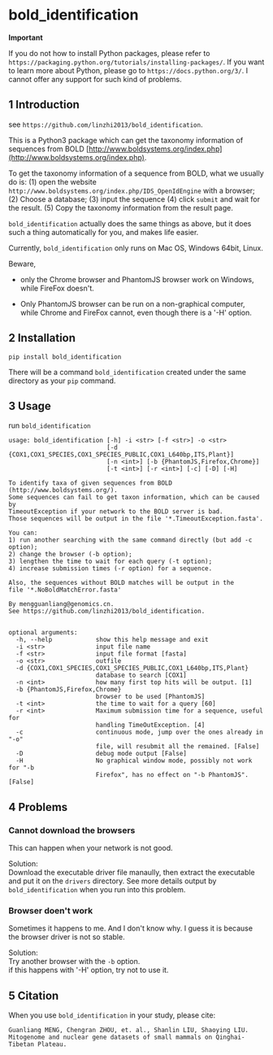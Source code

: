 # bold_identification

**Important**

If you do not how to install Python packages, please refer to `https://packaging.python.org/tutorials/installing-packages/`. If you want to learn more about Python, please go to `https://docs.python.org/3/`. I cannot offer any support for such kind of problems.

## 1 Introduction

see `https://github.com/linzhi2013/bold_identification`.

This is a Python3 package which can get the taxonomy information of sequences from BOLD [http://www.boldsystems.org/index.php](http://www.boldsystems.org/index.php).

To get the taxonomy information of a sequence from BOLD, what we usually do is: (1) open the website `http://www.boldsystems.org/index.php/IDS_OpenIdEngine` with a browser; (2) Choose a database; (3) input the sequence (4) click `submit` and wait for the result. (5) Copy the taxonomy information from the result page.

`bold_identification` actually does the same things as above, but it does such a thing automatically for you, and makes life easier.


Currently, `bold_identification` only runs on Mac OS, Windows 64bit, Linux.

Beware,

* only the Chrome browser and PhantomJS browser work on Windows, while FireFox doesn't.

* Only PhantomJS browser can be run on a non-graphical computer, while Chrome and FireFox cannot, even though there is a '-H' option.

## 2 Installation

    pip install bold_identification

There will be a command `bold_identification` created under the same directory as your `pip` command.

## 3 Usage
run `bold_identification`

    usage: bold_identification [-h] -i <str> [-f <str>] -o <str>
                               [-d {COX1,COX1_SPECIES,COX1_SPECIES_PUBLIC,COX1_L640bp,ITS,Plant}]
                               [-n <int>] [-b {PhantomJS,Firefox,Chrome}]
                               [-t <int>] [-r <int>] [-c] [-D] [-H]

    To identify taxa of given sequences from BOLD (http://www.boldsystems.org/).
    Some sequences can fail to get taxon information, which can be caused by
    TimeoutException if your network to the BOLD server is bad.
    Those sequences will be output in the file '*.TimeoutException.fasta'.

    You can:
    1) run another searching with the same command directly (but add -c option);
    2) change the browser (-b option);
    3) lengthen the time to wait for each query (-t option);
    4) increase submission times (-r option) for a sequence.

    Also, the sequences without BOLD matches will be output in the
    file '*.NoBoldMatchError.fasta'

    By mengguanliang@genomics.cn.
    See https://github.com/linzhi2013/bold_identification.


    optional arguments:
      -h, --help            show this help message and exit
      -i <str>              input file name
      -f <str>              input file format [fasta]
      -o <str>              outfile
      -d {COX1,COX1_SPECIES,COX1_SPECIES_PUBLIC,COX1_L640bp,ITS,Plant}
                            database to search [COX1]
      -n <int>              how many first top hits will be output. [1]
      -b {PhantomJS,Firefox,Chrome}
                            browser to be used [PhantomJS]
      -t <int>              the time to wait for a query [60]
      -r <int>              Maximum submission time for a sequence, useful for
                            handling TimeOutException. [4]
      -c                    continuous mode, jump over the ones already in "-o"
                            file, will resubmit all the remained. [False]
      -D                    debug mode output [False]
      -H                    No graphical window mode, possibly not work for "-b
                            Firefox", has no effect on "-b PhantomJS". [False]

## 4 Problems

### Cannot download the browsers
This can happen when your network is not good.

Solution:   
Download the executable driver file manaully, then extract the executable and put it on the `drivers` directory. See more details output by `bold_identification` when you run into this problem.

### Browser doen't work
Sometimes it happens to me. And I don't know why. I guess it is because the browser driver is not so stable.

Solution:   
Try another browser with the `-b` option.   
if this happens with '-H' option, try not to use it.


## 5 Citation
When you use `bold_identification` in your study, please cite:

    Guanliang MENG, Chengran ZHOU, et. al., Shanlin LIU, Shaoying LIU. Mitogenome and nuclear gene datasets of small mammals on Qinghai-Tibetan Plateau.










